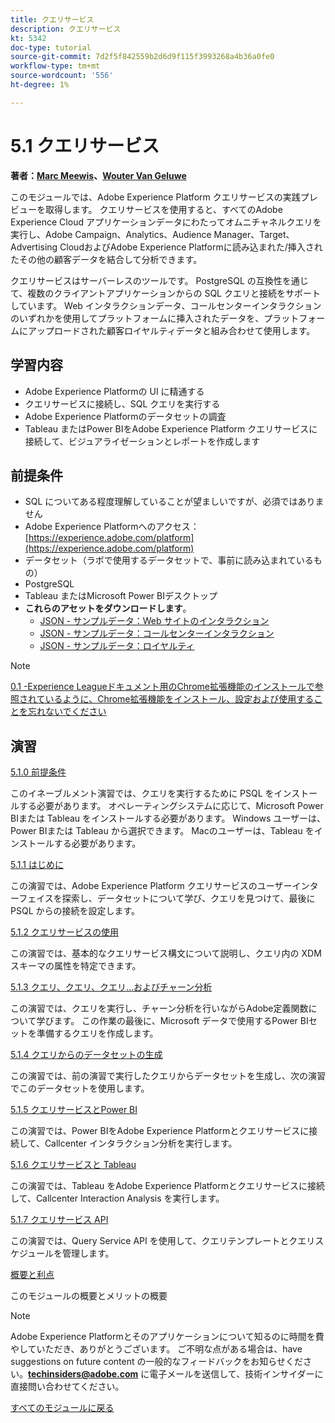 ```yaml
---
title: クエリサービス
description: クエリサービス
kt: 5342
doc-type: tutorial
source-git-commit: 7d2f5f842559b2d6d9f115f3993268a4b36a0fe0
workflow-type: tm+mt
source-wordcount: '556'
ht-degree: 1%

---
```


# 5.1 クエリサービス

**著者：[Marc Meewis](https://www.linkedin.com/in/marcmeewis/)、[Wouter Van Geluwe](https://www.linkedin.com/in/woutervangeluwe/)**

このモジュールでは、Adobe Experience Platform クエリサービスの実践プレビューを取得します。 クエリサービスを使用すると、すべてのAdobe Experience Cloud アプリケーションデータにわたってオムニチャネルクエリを実行し、Adobe Campaign、Analytics、Audience Manager、Target、Advertising CloudおよびAdobe Experience Platformに読み込まれた/挿入されたその他の顧客データを結合して分析できます。

クエリサービスはサーバーレスのツールです。 PostgreSQL の互換性を通じて、複数のクライアントアプリケーションからの SQL クエリと接続をサポートしています。
Web インタラクションデータ、コールセンターインタラクションのいずれかを使用してプラットフォームに挿入されたデータを、プラットフォームにアップロードされた顧客ロイヤルティデータと組み合わせて使用します。

## 学習内容

- Adobe Experience Platformの UI に精通する
- クエリサービスに接続し、SQL クエリを実行する
- Adobe Experience Platformのデータセットの調査
- Tableau またはPower BIをAdobe Experience Platform クエリサービスに接続して、ビジュアライゼーションとレポートを作成します

## 前提条件

- SQL についてある程度理解していることが望ましいですが、必須ではありません
- Adobe Experience Platformへのアクセス：[https://experience.adobe.com/platform](https://experience.adobe.com/platform)
- データセット（ラボで使用するデータセットで、事前に読み込まれているもの）
- PostgreSQL
- Tableau またはMicrosoft Power BIデスクトップ
- **これらのアセットをダウンロードします**。
   - [JSON - サンプルデータ：Web サイトのインタラクション](./../../../assets/json/ee.json)
   - [JSON - サンプルデータ：コールセンターインタラクション](./../../../assets/json/callcenter.json)
   - [JSON - サンプルデータ：ロイヤルティ](./../../../assets/json/loyalty.json)

>[!NOTE]
>
>[0.1 -Experience Leagueドキュメント用のChrome拡張機能のインストールで参照されているように、Chrome拡張機能をインストール、設定および使用することを忘れないでください ](../../gettingstarted/gettingstarted/ex1.md)

## 演習

[5.1.0 前提条件](./ex0.md)

このイネーブルメント演習では、クエリを実行するために PSQL をインストールする必要があります。 オペレーティングシステムに応じて、Microsoft Power BIまたは Tableau をインストールする必要があります。 Windows ユーザーは、Power BIまたは Tableau から選択できます。 Macのユーザーは、Tableau をインストールする必要があります。

[5.1.1 はじめに](./ex1.md)

この演習では、Adobe Experience Platform クエリサービスのユーザーインターフェイスを探索し、データセットについて学び、クエリを見つけて、最後に PSQL からの接続を設定します。

[5.1.2 クエリサービスの使用](./ex2.md)

この演習では、基本的なクエリサービス構文について説明し、クエリ内の XDM スキーマの属性を特定できます。

[5.1.3 クエリ、クエリ、クエリ…およびチャーン分析](./ex3.md)

この演習では、クエリを実行し、チャーン分析を行いながらAdobe定義関数について学びます。 この作業の最後に、Microsoft データで使用するPower BIセットを準備するクエリを作成します。

[5.1.4 クエリからのデータセットの生成](./ex4.md)

この演習では、前の演習で実行したクエリからデータセットを生成し、次の演習でこのデータセットを使用します。

[5.1.5 クエリサービスとPower BI](./ex5.md)

この演習では、Power BIをAdobe Experience Platformとクエリサービスに接続して、Callcenter インタラクション分析を実行します。

[5.1.6 クエリサービスと Tableau](./ex6.md)

この演習では、Tableau をAdobe Experience Platformとクエリサービスに接続して、Callcenter Interaction Analysis を実行します。

[5.1.7 クエリサービス API](./ex7.md)

この演習では、Query Service API を使用して、クエリテンプレートとクエリスケジュールを管理します。

[概要と利点](./summary.md)

このモジュールの概要とメリットの概要

>[!NOTE]
>
>Adobe Experience Platformとそのアプリケーションについて知るのに時間を費やしていただき、ありがとうございます。 ご不明な点がある場合は、have suggestions on future content の一般的なフィードバックをお知らせください。**techinsiders@adobe.com** に電子メールを送信して、技術インサイダーに直接問い合わせてください。

[すべてのモジュールに戻る](../../../overview.md)
